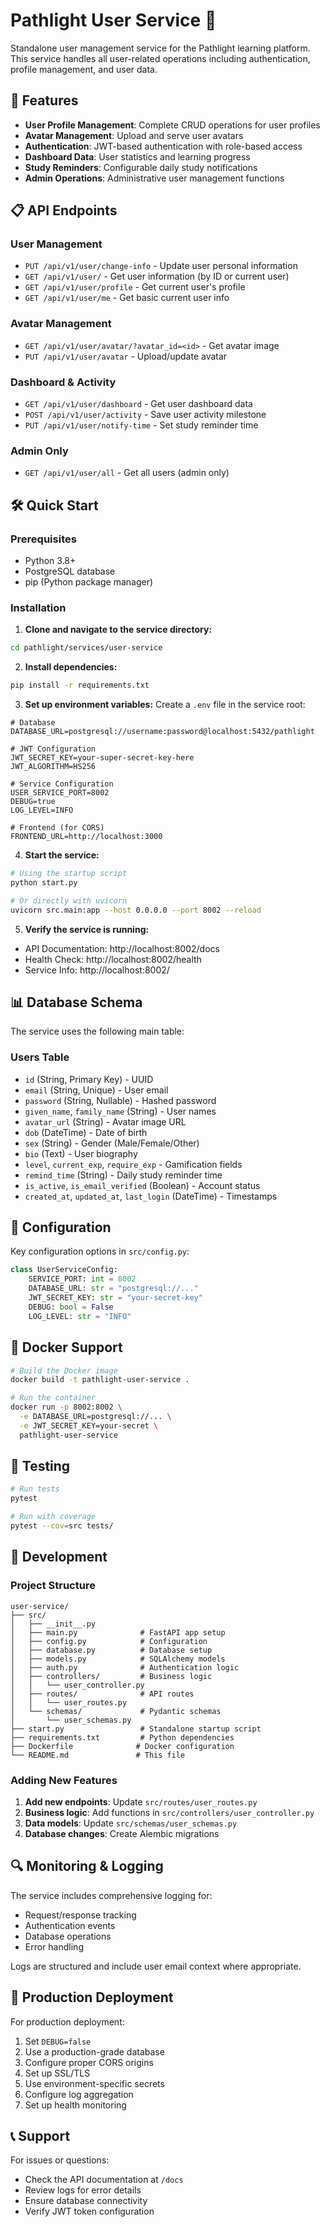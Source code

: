 # Pathlight User Service 👤

Standalone user management service for the Pathlight learning platform. This service handles all user-related operations including authentication, profile management, and user data.

## 🚀 Features

- **User Profile Management**: Complete CRUD operations for user profiles
- **Avatar Management**: Upload and serve user avatars
- **Authentication**: JWT-based authentication with role-based access
- **Dashboard Data**: User statistics and learning progress
- **Study Reminders**: Configurable daily study notifications
- **Admin Operations**: Administrative user management functions

## 📋 API Endpoints

### User Management
- `PUT /api/v1/user/change-info` - Update user personal information
- `GET /api/v1/user/` - Get user information (by ID or current user)
- `GET /api/v1/user/profile` - Get current user's profile
- `GET /api/v1/user/me` - Get basic current user info

### Avatar Management
- `GET /api/v1/user/avatar/?avatar_id=<id>` - Get avatar image
- `PUT /api/v1/user/avatar` - Upload/update avatar

### Dashboard & Activity
- `GET /api/v1/user/dashboard` - Get user dashboard data
- `POST /api/v1/user/activity` - Save user activity milestone
- `PUT /api/v1/user/notify-time` - Set study reminder time

### Admin Only
- `GET /api/v1/user/all` - Get all users (admin only)

## 🛠️ Quick Start

### Prerequisites
- Python 3.8+
- PostgreSQL database
- pip (Python package manager)

### Installation

1. **Clone and navigate to the service directory:**
```bash
cd pathlight/services/user-service
```

2. **Install dependencies:**
```bash
pip install -r requirements.txt
```

3. **Set up environment variables:**
Create a `.env` file in the service root:
```env
# Database
DATABASE_URL=postgresql://username:password@localhost:5432/pathlight

# JWT Configuration
JWT_SECRET_KEY=your-super-secret-key-here
JWT_ALGORITHM=HS256

# Service Configuration
USER_SERVICE_PORT=8002
DEBUG=true
LOG_LEVEL=INFO

# Frontend (for CORS)
FRONTEND_URL=http://localhost:3000
```

4. **Start the service:**
```bash
# Using the startup script
python start.py

# Or directly with uvicorn
uvicorn src.main:app --host 0.0.0.0 --port 8002 --reload
```

5. **Verify the service is running:**
- API Documentation: http://localhost:8002/docs
- Health Check: http://localhost:8002/health
- Service Info: http://localhost:8002/

## 📊 Database Schema

The service uses the following main table:

### Users Table
- `id` (String, Primary Key) - UUID
- `email` (String, Unique) - User email
- `password` (String, Nullable) - Hashed password
- `given_name`, `family_name` (String) - User names
- `avatar_url` (String) - Avatar image URL
- `dob` (DateTime) - Date of birth
- `sex` (String) - Gender (Male/Female/Other)
- `bio` (Text) - User biography
- `level`, `current_exp`, `require_exp` - Gamification fields
- `remind_time` (String) - Daily study reminder time
- `is_active`, `is_email_verified` (Boolean) - Account status
- `created_at`, `updated_at`, `last_login` (DateTime) - Timestamps

## 🔧 Configuration

Key configuration options in `src/config.py`:

```python
class UserServiceConfig:
    SERVICE_PORT: int = 8002
    DATABASE_URL: str = "postgresql://..."
    JWT_SECRET_KEY: str = "your-secret-key"
    DEBUG: bool = False
    LOG_LEVEL: str = "INFO"
```

## 🐳 Docker Support

```bash
# Build the Docker image
docker build -t pathlight-user-service .

# Run the container
docker run -p 8002:8002 \
  -e DATABASE_URL=postgresql://... \
  -e JWT_SECRET_KEY=your-secret \
  pathlight-user-service
```

## 🧪 Testing

```bash
# Run tests
pytest

# Run with coverage
pytest --cov=src tests/
```

## 📝 Development

### Project Structure
```
user-service/
├── src/
│   ├── __init__.py
│   ├── main.py              # FastAPI app setup
│   ├── config.py            # Configuration
│   ├── database.py          # Database setup
│   ├── models.py            # SQLAlchemy models
│   ├── auth.py              # Authentication logic
│   ├── controllers/         # Business logic
│   │   └── user_controller.py
│   ├── routes/              # API routes
│   │   └── user_routes.py
│   └── schemas/             # Pydantic schemas
│       └── user_schemas.py
├── start.py                 # Standalone startup script
├── requirements.txt         # Python dependencies
├── Dockerfile              # Docker configuration
└── README.md               # This file
```

### Adding New Features

1. **Add new endpoints**: Update `src/routes/user_routes.py`
2. **Business logic**: Add functions in `src/controllers/user_controller.py`
3. **Data models**: Update `src/schemas/user_schemas.py`
4. **Database changes**: Create Alembic migrations

## 🔍 Monitoring & Logging

The service includes comprehensive logging for:
- Request/response tracking
- Authentication events
- Database operations
- Error handling

Logs are structured and include user email context where appropriate.

## 🚀 Production Deployment

For production deployment:

1. Set `DEBUG=false`
2. Use a production-grade database
3. Configure proper CORS origins
4. Set up SSL/TLS
5. Use environment-specific secrets
6. Configure log aggregation
7. Set up health monitoring

## 📞 Support

For issues or questions:
- Check the API documentation at `/docs`
- Review logs for error details
- Ensure database connectivity
- Verify JWT token configuration
